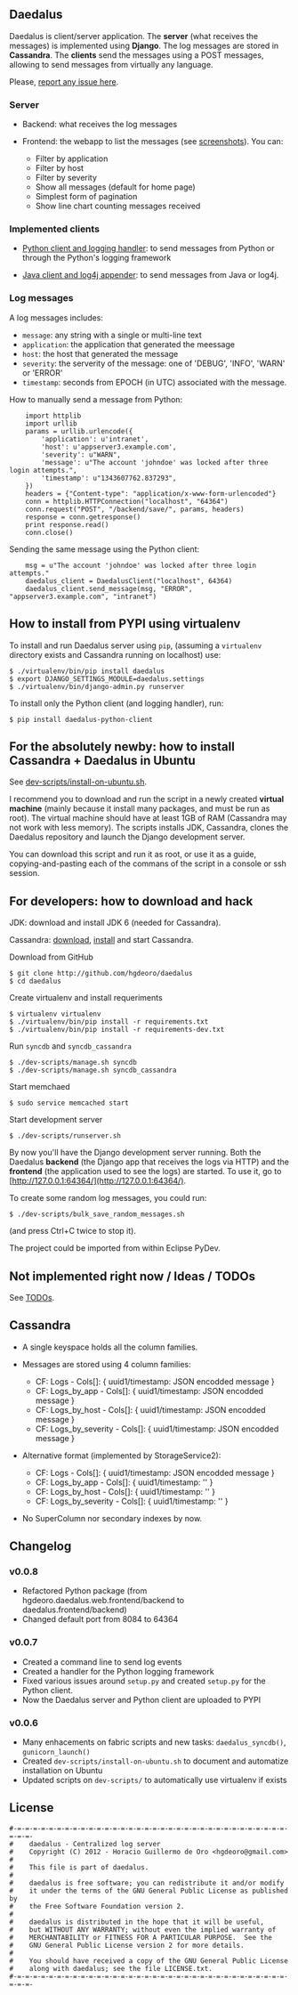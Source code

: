Daedalus
----------------------------------------

Daedalus is client/server application. The __server__ (what receives the messages) is implemented
using __Django__. The log messages are stored in __Cassandra__. The __clients__ send the messages
using a POST messages, allowing to send messages from virtually any language.

Please, [report any issue here](https://github.com/hgdeoro/daedalus/issues).

### Server

* Backend: what receives the log messages

* Frontend: the webapp to list the messages (see [screenshots](https://github.com/hgdeoro/daedalus/wiki)). You can:
  - Filter by application
  - Filter by host
  - Filter by severity
  - Show all messages (default for home page)
  - Simplest form of pagination
  - Show line chart counting messages received

### Implemented clients

* [Python client and logging handler](http://pypi.python.org/pypi/daedalus-python-client/): to send
messages from Python or through the Python's logging framework

* [Java client and log4j appender](https://github.com/hgdeoro/daedalus-java-client): to send
messages from Java or log4j.

### Log messages

A log messages includes:

  - `message`: any string with a single or multi-line text
  - `application`: the application that generated the meessage
  - `host`: the host that generated the message
  - `severity`: the serverity of the message: one of 'DEBUG', 'INFO', 'WARN' or 'ERROR'
  - `timestamp`: seconds from EPOCH (in UTC) associated with the message.

How to manually send a message from Python:

        import httplib
        import urllib
        params = urllib.urlencode({
            'application': u'intranet',
            'host': u'appserver3.example.com',
            'severity': u"WARN",
            'message': u"The account 'johndoe' was locked after three login attempts.",
            'timestamp': u"1343607762.837293",
        })
        headers = {"Content-type": "application/x-www-form-urlencoded"}
        conn = httplib.HTTPConnection("localhost", "64364")
        conn.request("POST", "/backend/save/", params, headers)
        response = conn.getresponse()
        print response.read()
        conn.close()

Sending the same message using the Python client:

        msg = u"The account 'johndoe' was locked after three login attempts."
        daedalus_client = DaedalusClient("localhost", 64364)
        daedalus_client.send_message(msg, "ERROR", "appserver3.example.com", "intranet")


How to install from PYPI using virtualenv
--------------------------------------------------------------------------------

To install and run Daedalus server using `pip`, (assuming a `virtualenv` directory exists
and Cassandra running on localhost) use:

    $ ./virtualenv/bin/pip install daedalus
    $ export DJANGO_SETTINGS_MODULE=daedalus.settings
    $ ./virtualenv/bin/django-admin.py runserver

To install only the Python client (and logging handler), run:

    $ pip install daedalus-python-client


For the absolutely newby: how to install Cassandra + Daedalus in Ubuntu
--------------------------------------------------------------------------------

See [dev-scripts/install-on-ubuntu.sh](https://github.com/hgdeoro/daedalus/blob/master/dev-scripts/install-on-ubuntu.sh).

I recommend you to download and run the script in a newly created __virtual machine__ (mainly because it install many packages,
and must be run as root). The virtual machine should have at least 1GB of RAM (Cassandra may not work with less memory). The scripts
installs JDK, Cassandra, clones the Daedalus repository and launch the Django development server.

You can download this script and run it as root, or use it as a guide, copying-and-pasting each of the commans of the script in a
console or ssh session.

<!--
I recommend run this in a newly created virtual machine, since the fabric script connects 
and install all the services as root. The scripts installs Java and Cassandra, and to do
this, you must download the _bin_ installer of JDK 6u32 `jdk-6u32-linux-x64.bin`
and `apache-cassandra-1.1.2-bin.tar.gz`.

(1) Create a virtual machine of your choice (I use KVM+libvirt).

(2) Clone Daedalus using Git:

    $ git clone http://github.com/hgdeoro/daedalus
    $ cd daedalus

(3) Download the JDK installer and Cassandra, and copy/symlink them to the current directory `daedalus`.

    $ ln -s /path/to/jdk-6u32-linux-x64.bin .
    $ ln -s /path/to/apache-cassandra-1.1.2-bin.tar.gz .

(4) Download, setup and activate virtualenv:

    $ curl -o /tmp/virtualenv.py https://raw.github.com/pypa/virtualenv/master/virtualenv.py
    $ python /tmp/virtualenv.py virtualenv
    $ ./virtualenv/bin/pip install -r requirements-dev.txt
    $ . ./virtualenv/bin/activate

Install to a CentOS virtual machine:

    $ fab -f src/daedalus/fabfile.py -H root@192.168.122.61 install_centos_packages install_all

Install to a Ubuntu virtual machine:

    $ fab -f src/daedalus/fabfile.py -H root@192.168.122.61 install_ubuntu_packages install_all
-->

For developers: how to download and hack
----------------------------------------

JDK: download and install JDK 6 (needed for Cassandra).

Cassandra: [download](http://cassandra.apache.org/download/),
[install](http://wiki.apache.org/cassandra/GettingStarted) and start Cassandra.

Download from GitHub

    $ git clone http://github.com/hgdeoro/daedalus
    $ cd daedalus

Create virtualenv and install requeriments

    $ virtualenv virtualenv
    $ ./virtualenv/bin/pip install -r requirements.txt
    $ ./virtualenv/bin/pip install -r requirements-dev.txt

Run `syncdb` and `syncdb_cassandra`

    $ ./dev-scripts/manage.sh syncdb
    $ ./dev-scripts/manage.sh syncdb_cassandra

Start memchaed

    $ sudo service memcached start

Start development server

    $ ./dev-scripts/runserver.sh

By now you'll have the Django development server running.
Both the Daedalus __backend__ (the Django app that receives the logs via HTTP)
and the __frontend__ (the application used to see the logs) are started.
To use it, go to [http://127.0.0.1:64364/](http://127.0.0.1:64364/).

To create some random log messages, you could run:

    $ ./dev-scripts/bulk_save_random_messages.sh

(and press Ctrl+C twice to stop it).

The project could be imported from within Eclipse PyDev.


Not implemented right now / Ideas / TODOs
----------------------------------------

See [TODOs](TODO.md).


Cassandra
----------------------------------------

* A single keyspace holds all the column families.

* Messages are stored using 4 column families:
  - CF: Logs - Cols[]: { uuid1/timestamp: JSON encodded message }
  - CF: Logs\_by\_app - Cols[]: { uuid1/timestamp: JSON encodded message }
  - CF: Logs\_by\_host - Cols[]: { uuid1/timestamp: JSON encodded message }
  - CF: Logs\_by\_severity - Cols[]: { uuid1/timestamp: JSON encodded message }

* Alternative format (implemented by StorageService2):
  - CF: Logs - Cols[]: { uuid1/timestamp: JSON encodded message }
  - CF: Logs\_by\_app - Cols[]: { uuid1/timestamp: '' }
  - CF: Logs\_by\_host - Cols[]: { uuid1/timestamp: '' }
  - CF: Logs\_by\_severity - Cols[]: { uuid1/timestamp: '' }

* No SuperColumn nor secondary indexes by now.


Changelog
----------------------------------------

### v0.0.8

* Refactored Python package (from hgdeoro.daedalus.web.frontend/backend to daedalus.frontend/backend)
* Changed default port from 8084 to 64364

### v0.0.7

* Created a command line to send log events
* Created a handler for the Python logging framework
* Fixed various issues around `setup.py` and created `setup.py` for the Python client.
* Now the Daedalus server and Python client are uploaded to PYPI

### v0.0.6

* Many enhacements on fabric scripts and new tasks: `daedalus_syncdb()`, `gunicorn_launch()`
* Created `dev-scripts/install-on-ubuntu.sh` to document and automatize installation on Ubuntu
* Updated scripts on `dev-scripts/` to automatically use virtualenv if exists

License
----------------------------------------

    #-=-=-=-=-=-=-=-=-=-=-=-=-=-=-=-=-=-=-=-=-=-=-=-=-=-=-=-=-=-=-=-=-=-=-=-=-=-
    #    daedalus - Centralized log server
    #    Copyright (C) 2012 - Horacio Guillermo de Oro <hgdeoro@gmail.com>
    #
    #    This file is part of daedalus.
    #
    #    daedalus is free software; you can redistribute it and/or modify
    #    it under the terms of the GNU General Public License as published by
    #    the Free Software Foundation version 2.
    #
    #    daedalus is distributed in the hope that it will be useful,
    #    but WITHOUT ANY WARRANTY; without even the implied warranty of
    #    MERCHANTABILITY or FITNESS FOR A PARTICULAR PURPOSE.  See the
    #    GNU General Public License version 2 for more details.
    #
    #    You should have received a copy of the GNU General Public License
    #    along with daedalus; see the file LICENSE.txt.
    #-=-=-=-=-=-=-=-=-=-=-=-=-=-=-=-=-=-=-=-=-=-=-=-=-=-=-=-=-=-=-=-=-=-=-=-=-=-

